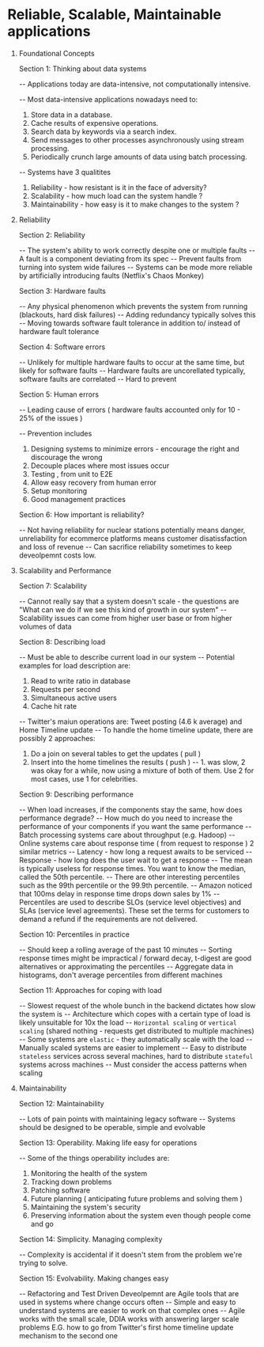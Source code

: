 # Reliable, Scalable, Maintainable applications

1. Foundational Concepts

    Section 1: Thinking about data systems

    -- Applications today are data-intensive, not computationally intensive.
    
    -- Most data-intensive applications nowadays need to:
    1. Store data in a database.
    2. Cache results of expensive operations.
    3. Search data by keywords via a search index.
    4. Send messages to other processes asynchronously using stream processing.
    5. Periodically crunch large amounts of data using batch processing.

    -- Systems have 3 qualitites
    1. Reliability - how resistant is it in the face of adversity?
    2. Scalability - how much load can the system handle ?
    3. Maintainability - how easy is it to make changes to the system ?


2. Reliability

    Section 2: Reliability

    -- The system's ability to work correctly despite one or multiple faults
    -- A fault is a component deviating from its spec
    -- Prevent faults from turning into system wide failures
    -- Systems can be mode more reliable by artificially introducing faults (Netflix's Chaos Monkey)

    Section 3: Hardware faults

    -- Any physical phenomenon which prevents the system from running (blackouts, hard disk failures)
    -- Adding redundancy typically solves this
    -- Moving towards software fault tolerance in addition to/ instead of hardware fault tolerance

    Section 4: Software errors

    -- Unlikely for multiple hardware faults to occur at the same time, but likely for software faults
    -- Hardware faults are uncorellated typically, software faults are correlated
    -- Hard to prevent

    Section 5: Human errors

    -- Leading cause of errors ( hardware faults accounted only for 10 - 25% of the issues )
    
    -- Prevention includes
    1. Designing systems to minimize errors - encourage the right and discourage the wrong
    2. Decouple places where most issues occur
    3. Testing , from unit to E2E
    4. Allow easy recovery from human error
    5. Setup monitoring
    6. Good management practices

    Section 6: How important is reliability?

    -- Not having reliability for nuclear stations potentially means danger, unreliability for ecommerce platforms means customer disatissfaction and loss of revenue
    -- Can sacrifice reliability sometimes to keep deveolpemnt costs low.

3. Scalability and Performance

    Section 7: Scalability

    -- Cannot really say that a system doesn't scale - the questions are "What can we do if we see this kind of growth in our system"
    -- Scalability issues can come from higher user base or from higher volumes of data

    Section 8: Describing load
    
    -- Must be able to describe current load in our system
    -- Potential examples for load description are:
    1. Read to write ratio in database
    2. Requests per second
    3. Simultaneous active users
    4. Cache hit rate
    
    -- Twitter's maiun operations are: Tweet posting (4.6 k average) and Home Timeline update 
    -- To handle the home timeline update, there are possibly 2 approaches: 
    1. Do a join on several tables to get the updates ( pull )
    2. Insert into the home timelines the results ( push )
    -- 1. was slow, 2 was okay for a while, now using a mixture of both of them. Use 2 for most cases, use 1 for celebrities.

    Section 9: Describing performance

    -- When load increases, if the components stay the same, how does performance degrade? 
    -- How much do you need to increase the performance of your components if you want the same performance
    -- Batch processing systems care about throughput (e.g. Hadoop)
    -- Online systems care about response time ( from request to response )
    2 similar metrics 
    -- Latency - how long a request awaits to be serviced
    -- Response - how long does the user wait to get a response
    -- The mean is typically useless for response times. You want to know the median, called the 50th percentile. 
    -- There are other interesting percentiles such as the 99th percentile or the 99.9th percentile.
    -- Amazon noticed that 100ms delay in response time drops down sales by 1%
    -- Percentiles are used to describe SLOs (service level objectives) and SLAs (service level agreements). These set the terms for customers to demand a refund if the requirements are not delivered.


    Section 10: Percentiles in practice

    -- Should keep a rolling average of the past 10 minutes 
    -- Sorting response times might be impractical / forward decay, t-digest are good alternatives or approximating the percentiles
    -- Aggregate data in histograms, don't average percentiles from different machines 


    Section 11: Approaches for coping with load

    -- Slowest request of the whole bunch in the backend dictates how slow the system is
    -- Architecture which copes with a certain type of load is likely unsuitable for 10x the load
    -- `Horizontal scaling` or `vertical scaling` (shared nothing - requests get distributed to multiple machines)
    -- Some systems are `elastic` - they automatically scale with the load
    -- Manually scaled systems are easier to implement
    -- Easy to distribute `stateless` services across several machines, hard to distribute `stateful` systems across machines
    -- Must consider the access patterns when scaling

4. Maintainability

    Section 12: Maintainability
    
    -- Lots of pain points with maintaining legacy software
    -- Systems should be designed to be operable, simple and evolvable

    Section 13: Operability. Making life easy for operations
    
    -- Some of the things operability includes are:
    1. Monitoring the health of the system
    2. Tracking down problems
    3. Patching software
    4. Future planning ( anticipating future problems and solving them )
    5. Maintaining the system's security
    6. Preserving information about the system even though people come and go

    Section 14: Simplicity. Managing complexity

    -- Complexity is accidental if it doesn't stem from the problem we're trying to solve.
    
    Section 15: Evolvability. Making changes easy

    -- Refactoring and Test Driven Deveolpemnt are Agile tools that are used in systems where change occurs often
    -- Simple and easy to understand systems are easier to work on that complex ones
    -- Agile works with the small scale, DDIA works with answering larger scale problems E.G. how to go from Twitter's first home timeline update mechanism to the second one 